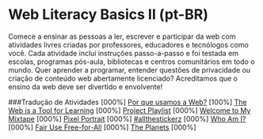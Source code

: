 # Web Literacy Basics II (pt-BR)
Comece a ensinar as pessoas a ler, escrever e participar da web com atividades livres criadas por professores, educadores e tecnólogos como você. Cada atividade inclui instruções passo-a-passo e foi testada em escolas, programas pós-aula, bibliotecas e centros comunitários em todo o mundo. Quer aprender a programar, entender questões de privacidade ou criação de conteúdo web abertamente licenciado? Acreditamos que o ensino da web deve ser divertido e envolvente!

###Tradução de Atividades
[]() [000%]
[Por que usamos a Web?](http://barrostecnologia.github.io/mozteach-wlbtwo/session01-why-do-we-use-the-web.html) [100%]
[The Web is a Tool for Learning](http://mozillabrasil.github.io/mozteach-wlbtwo/session02-the-web-is-a-tool-for-learning.html) [000%]
[Project Playlist](http://mozillabrasil.github.io/mozteach-wlbtwo/bridge01-project-playlist.html) [000%]
[Welcome to My Mixtape](http://mozillabrasil.github.io/mozteach-wlbtwo/session03-welcome-to-my-mixtape.html) [000%]
[Pixel Portrait](http://mozillabrasil.github.io/mozteach-wlbtwo/bridge02-pixel-portrait.html) [000%]
[#allthestickerz](http://mozillabrasil.github.io/mozteach-wlbtwo/session04-allthestickerz.html) [000%]
[Who Am I?](http://mozillabrasil.github.io/mozteach-wlbtwo/bridge03-who-am-i.html) [000%]
[Fair Use Free-for-All](http://mozillabrasil.github.io/mozteach-wlbtwo/session05-fair-use-free-for-all.html) [000%]
[The Planets](http://mozillabrasil.github.io/mozteach-wlbtwo/session06-the-planets-and-accessibility.html) [000%]
